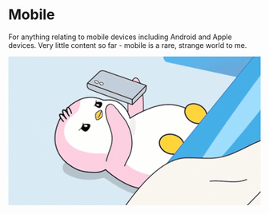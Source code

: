# Mobile

For anything relating to mobile devices including Android and Apple devices. Very little content so far - mobile is a rare, strange world to me.

<img src="../assets/images/mob.gif" width="800">